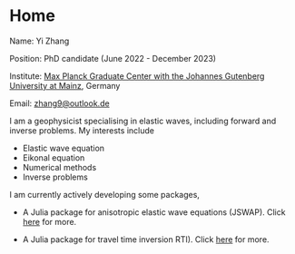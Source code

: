 # Home

Name: Yi Zhang

Position: PhD candidate (June 2022 - December 2023)

Institute: [Max Planck Graduate Center with the Johannes Gutenberg University at Mainz](https://www.mpgc-mainz.de/9583/Students), Germany

Email: [zhang9@outlook.de](mailto:zhang9@outlook.de)

I am a geophysicist specialising in elastic waves, including forward and inverse problems. My interests include
- Elastic wave equation
- Eikonal equation
- Numerical methods
- Inverse problems

I am currently actively developing some packages,
- A Julia package for anisotropic elastic wave equations (JSWAP). Click [here](https://github.com/deconvolution/JSWAP) for more.

- A Julia package for travel time inversion RTI). Click [here](https://github.com/deconvolution/RTI) for more.
